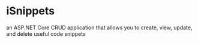 # iSnippets
an ASP.NET Core CRUD application that allows you to create, view, update, and delete useful code snippets
